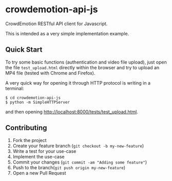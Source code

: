 crowdemotion-api-js
====================

CrowdEmotion RESTful API client for Javascript.

This is intended as a very simple implementation example.


## Quick Start

To try some basic functions (authentication and video file upload), just open the file `test_upload.html` directly within the browser and try to upload an MP4 file (tested with Chrome and Firefox).

A very quick way for opening it through HTTP protocol is writing in a terminal:

```
$ cd crowdemotion-api-js
$ python -m SimpleHTTPServer
```

and then opening [http://localhost:8000/tests/test_upload.html](http://localhost:8000/tests/test_upload.html).


## Contributing

1. Fork the project
1. Create your feature branch (`git checkout -b my-new-feature`)
1. Write a test for your use-case
1. Implement the use-case
1. Commit your changes (`git commit -am "Adding some feature"`)
1. Push to the branch(`git push origin my-new-feature`)
1. Open a new Pull Request
